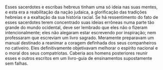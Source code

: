 ﻿Esses sacerdotes e escribas hebreus tinham uma só ideia nas suas mentes, e esta era a reabilitação da nação judaica, a glorificação das tradições hebreias e a exaltação da sua história racial. Se há ressentimento do fato de  esses sacerdotes terem concentrado suas ideias errôneas numa parte tão grande do mundo ocidental, deve ser lembrado que eles não o fizeram intencionalmente; eles não alegaram estar escrevendo por inspiração; nem professaram que escreviam um livro sagrado. Meramente preparavam um manual destinado a reanimar a coragem definhada dos seus companheiros no cativeiro. Eles definitivamente objetivavam melhorar o espírito nacional e o moral dos seus compatriotas. Caberia aos homens posteriores reunir esses e outros escritos em um livro-guia de ensinamentos supostamente sem falhas.